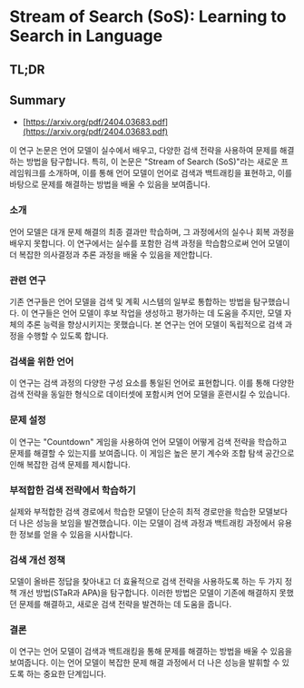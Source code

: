 # Stream of Search (SoS): Learning to Search in Language
## TL;DR
## Summary
- [https://arxiv.org/pdf/2404.03683.pdf](https://arxiv.org/pdf/2404.03683.pdf)

이 연구 논문은 언어 모델이 실수에서 배우고, 다양한 검색 전략을 사용하여 문제를 해결하는 방법을 탐구합니다. 특히, 이 논문은 "Stream of Search (SoS)"라는 새로운 프레임워크를 소개하며, 이를 통해 언어 모델이 언어로 검색과 백트래킹을 표현하고, 이를 바탕으로 문제를 해결하는 방법을 배울 수 있음을 보여줍니다.

### 소개
언어 모델은 대개 문제 해결의 최종 결과만 학습하며, 그 과정에서의 실수나 회복 과정을 배우지 못합니다. 이 연구에서는 실수를 포함한 검색 과정을 학습함으로써 언어 모델이 더 복잡한 의사결정과 추론 과정을 배울 수 있음을 제안합니다.

### 관련 연구
기존 연구들은 언어 모델을 검색 및 계획 시스템의 일부로 통합하는 방법을 탐구했습니다. 이 연구들은 언어 모델이 후보 작업을 생성하고 평가하는 데 도움을 주지만, 모델 자체의 추론 능력을 향상시키지는 못했습니다. 본 연구는 언어 모델이 독립적으로 검색 과정을 수행할 수 있도록 합니다.

### 검색을 위한 언어
이 연구는 검색 과정의 다양한 구성 요소를 통일된 언어로 표현합니다. 이를 통해 다양한 검색 전략을 동일한 형식으로 데이터셋에 포함시켜 언어 모델을 훈련시킬 수 있습니다.

### 문제 설정
이 연구는 "Countdown" 게임을 사용하여 언어 모델이 어떻게 검색 전략을 학습하고 문제를 해결할 수 있는지를 보여줍니다. 이 게임은 높은 분기 계수와 조합 탐색 공간으로 인해 복잡한 검색 문제를 제시합니다.

### 부적합한 검색 전략에서 학습하기
실제와 부적합한 검색 경로에서 학습한 모델이 단순히 최적 경로만을 학습한 모델보다 더 나은 성능을 보임을 발견했습니다. 이는 모델이 검색 과정과 백트래킹 과정에서 유용한 정보를 얻을 수 있음을 시사합니다.

### 검색 개선 정책
모델이 올바른 정답을 찾아내고 더 효율적으로 검색 전략을 사용하도록 하는 두 가지 정책 개선 방법(STaR과 APA)을 탐구합니다. 이러한 방법은 모델이 기존에 해결하지 못했던 문제를 해결하고, 새로운 검색 전략을 발견하는 데 도움을 줍니다.

### 결론
이 연구는 언어 모델이 검색과 백트래킹을 통해 문제를 해결하는 방법을 배울 수 있음을 보여줍니다. 이는 언어 모델이 복잡한 문제 해결 과정에서 더 나은 성능을 발휘할 수 있도록 하는 중요한 단계입니다.